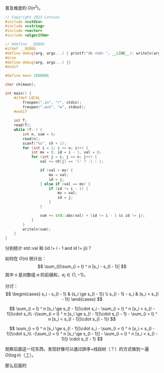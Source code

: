 普及难度的 $O(n^2)$。

```cpp
// Copyright 2023 Lotuses
#include <cstdio>
#include <cstring>
#include <vector>
#include <algorithm>

// #define __DEBUG
#ifdef __DEBUG
#define debug(arg, args...) { printf("db <%d> ", __LINE__); writeln(arg, ##args); }
#else
#define debug(arg, args...) {}
#endif

#define maxn 1000006

char ch[maxn];

int main() {
    #ifdef LOCAL
        freopen(".in", "r", stdin);
        freopen(".out", "w", stdout);
    #endif
    
    int T;
    read(T);
    while (T--) {
        int n, sum = 0;
        read(n);
        scanf("%s", ch + 1);
        for (int i = 1; i <= n; i++) {
            int mx = 0, id = i - 1, val = 0;
            for (int j = i; j <= n; j++) {
                val += ch[j] == '(' ? -1 : 1;

                if (val > mx) {
                    mx = val;
                    id = j;
                } else if (val == mx) {
                    if (id != i - 1) {
                        mx = val;
                        id = j;
                    } 
                }

                sum += std::abs(val) + (id != i - 1 && id != j);
            }
        }
        writeln(sum);
    }
}

```



分别统计 $\text{std::val}$ 和 $\text{(id != i - 1 and id != j))}$？

如何在 $O(n)$ 统计出：
$$
\sum_{l}\sum_{i = l} ^ n |s_i - s_{l - 1}|
$$
其中 $s$ 是对数组 $a$ 的前缀和，$a_i\in \{1,-1\}$。

分讨：
$$
\begin{cases}
s_i - s_{l - 1} & (s_i \ge s_{l - 1}) \\
s_{l - 1} - s_i & (s_i < s_{l - 1})
\end{cases}
$$

$$
\sum_{i = l} ^ n [s_i \ge s_{l - 1}]\cdot s_i - \sum_{i = l} ^ n [s_i < s_{l - 1}]\cdot s_i\\
-(\sum_{i = l} ^ n [s_i \ge s_{l - 1}]\cdot s_{l - 1} - \sum_{i = l} ^ n [s_i < s_{l - 1}]\cdot s_{l - 1})
$$

$$
\sum_{i = l} ^ n [s_i \ge s_{l - 1}]\cdot s_i - \sum_{i = l} ^ n [s_i < s_{l - 1}]\cdot s_i\\
-(\sum_{i = l} ^ n [s_i \ge s_{l - 1}] - \sum_{i = l} ^ n [s_i < s_{l - 1}]) \cdot s_{l - 1}
$$



观察后面这一坨东西，发现好像可以通过排序+线段树（？）的方式做到一遍 $O(\log n)$（[？](https://www.luogu.com.cn/discuss/610920)）。

那么后面的

